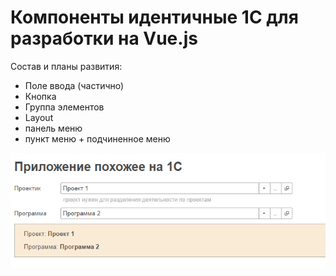 # Компоненты идентичные 1С для разработки на Vue.js
Состав и планы развития:
- Поле ввода (частично)
- Кнопка
- Группа элементов
- Layout
- панель меню
- пункт меню + подчиненное меню

![Пример](/img/sample_input.png)